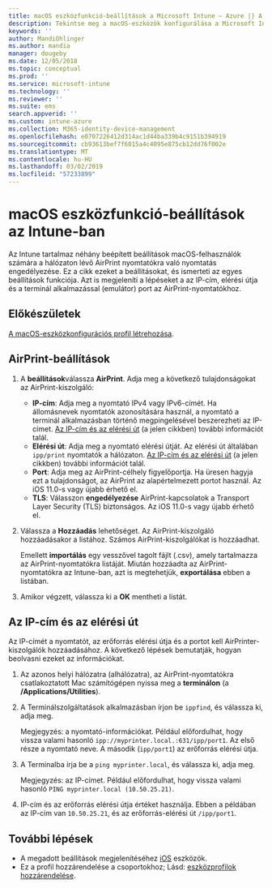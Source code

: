 ```yaml
---
title: macOS eszközfunkció-beállítások a Microsoft Intune – Azure |} A Microsoft Docs
description: Tekintse meg a macOS-eszközök konfigurálása a Microsoft Intune AirPrint a beállításokat. A lépéseket a a hálózaton az IP-cím, elérési útja és portbeállítások az AirPrint-kiszolgáló is megtekintheti. Az eszközkonfigurációs profil ezek a beállítások segítségével konfigurálhatja a macOS-eszközök a hálózaton lévő AirPrint-kiszolgálók használatára.
keywords: ''
author: MandiOhlinger
ms.author: mandia
manager: dougeby
ms.date: 12/05/2018
ms.topic: conceptual
ms.prod: ''
ms.service: microsoft-intune
ms.technology: ''
ms.reviewer: ''
ms.suite: ems
search.appverid: ''
ms.custom: intune-azure
ms.collection: M365-identity-device-management
ms.openlocfilehash: e0707226412d314ac1d44ba339b4c9151b394919
ms.sourcegitcommit: cb93613bef7f6015a4c4095e875cb12dd76f002e
ms.translationtype: MT
ms.contentlocale: hu-HU
ms.lasthandoff: 03/02/2019
ms.locfileid: "57233899"
---
```

# <a name="macos-device-feature-settings-in-intune"></a>macOS eszközfunkció-beállítások az Intune-ban

Az Intune tartalmaz néhány beépített beállítások macOS-felhasználók számára a hálózaton lévő AirPrint nyomtatókra való nyomtatás engedélyezése. Ez a cikk ezeket a beállításokat, és ismerteti az egyes beállítások funkciója. Azt is megjeleníti a lépéseket a az IP-cím, elérési útja és a terminál alkalmazással (emulátor) port az AirPrint-nyomtatókhoz.

## <a name="before-you-begin"></a>Előkészületek

[A macOS-eszközkonfigurációs profil létrehozása](device-features-configure.md).

## <a name="airprint-settings"></a>AirPrint-beállítások

1. A **beállítások**válassza **AirPrint**. Adja meg a következő tulajdonságokat az AirPrint-kiszolgáló:

    - **IP-cím**: Adja meg a nyomtató IPv4 vagy IPv6-címét. Ha állomásnevek nyomtatók azonosítására használ, a nyomtató a terminál alkalmazásban történő megpingelésével beszerezheti az IP-címet. [Az IP-cím és az elérési út](#get-the-ip-address-and-path) (a jelen cikkben) további információt talál.
    - **Elérési út**: Adja meg a nyomtató elérési útját. Az elérési út általában `ipp/print` nyomtatók a hálózaton. [Az IP-cím és az elérési út](#get-the-ip-address-and-path) (a jelen cikkben) további információt talál.
    - **Port**: Adja meg az AirPrint-célhely figyelőportja. Ha üresen hagyja ezt a tulajdonságot, az AirPrint az alapértelmezett portot használ. Az iOS 11.0-s vagy újabb érhető el.
    - **TLS**: Válasszon **engedélyezése** AirPrint-kapcsolatok a Transport Layer Security (TLS) biztonságos. Az iOS 11.0-s vagy újabb érhető el.

2. Válassza a **Hozzáadás** lehetőséget. Az AirPrint-kiszolgáló hozzáadásakor a listához. Számos AirPrint-kiszolgálókat is hozzáadhat.

    Emellett **importálás** egy vesszővel tagolt fájlt (.csv), amely tartalmazza az AirPrint-nyomtatókra listáját. Miután hozzáadta az AirPrint-nyomtatókra az Intune-ban, azt is megtehetjük, **exportálása** ebben a listában.

3. Amikor végzett, válassza ki a **OK** mentheti a listát.

## <a name="get-the-ip-address-and-path"></a>Az IP-cím és az elérési út

Az IP-címét a nyomtatót, az erőforrás elérési útja és a portot kell AirPrinter-kiszolgálók hozzáadásához. A következő lépések bemutatják, hogyan beolvasni ezeket az információkat.

1. Az azonos helyi hálózatra (alhálózatra), az AirPrint-nyomtatókra csatlakoztatott Mac számítógépen nyissa meg a **terminálon** (a **/Applications/Utilities**).
2. A Terminálszolgáltatások alkalmazásban írjon be `ippfind`, és válassza ki, adja meg.

    Megjegyzés: a nyomtató-információkat. Például előfordulhat, hogy vissza valami hasonló `ipp://myprinter.local.:631/ipp/port1`. Az első része a nyomtató neve. A második (`ipp/port1`) az erőforrás elérési útja.

3. A Terminalba írja be a `ping myprinter.local`, és válassza ki, adja meg.

   Megjegyzés: az IP-címet. Például előfordulhat, hogy vissza valami hasonló `PING myprinter.local (10.50.25.21)`.

4. IP-cím és az erőforrás elérési útja értéket használja. Ebben a példában az IP-cím van `10.50.25.21`, és az erőforrás-elérési út `/ipp/port1`.

## <a name="next-steps"></a>További lépések

- A megadott beállítások megjelenítéséhez [iOS](ios-device-features-settings.md) eszközök.
- Ez a profil hozzárendelése a csoportokhoz; Lásd: [eszközprofilok hozzárendelése](device-profile-assign.md).
